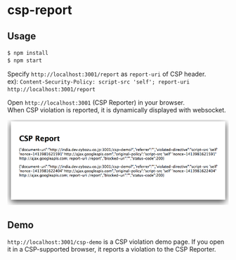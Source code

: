 csp-report
====

## Usage

```bash
$ npm install
$ npm start
```

Specify `http://localhost:3001/report` as `report-uri` of CSP header.  
ex): `Content-Security-Policy: script-src 'self'; report-uri http://localhost:3001/report`

Open `http://localhost:3001` (CSP Reporter) in your browser.  
When CSP violation is reported, it is dynamically displayed with websocket.

![screen](./misc/screen.png)

## Demo

`http://localhost:3001/csp-demo` is a CSP violation demo page.
If you open it in a CSP-supported browser, it reports a violation to the CSP Reporter.
